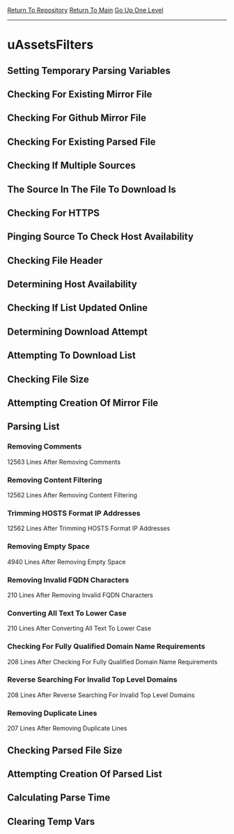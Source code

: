 [Return To Repository](https://github.com/deathbybandaid/piholeparser/)
[Return To Main](https://github.com/deathbybandaid/piholeparser/blob/master/RecentRunLogs/Mainlog.md)
[Go Up One Level](https://github.com/deathbybandaid/piholeparser/blob/master/RecentRunLogs/TopLevelScripts/30-Processing-External-Blacklists.md)
____________________________________
# uAssetsFilters
## Setting Temporary Parsing Variables
## Checking For Existing Mirror File
## Checking For Github Mirror File
## Checking For Existing Parsed File
## Checking If Multiple Sources
## The Source In The File To Download Is
## Checking For HTTPS
## Pinging Source To Check Host Availability
## Checking File Header
## Determining Host Availability
## Checking If List Updated Online
## Determining Download Attempt
## Attempting To Download List
## Checking File Size
## Attempting Creation Of Mirror File
## Parsing List
### Removing Comments
12563 Lines After Removing Comments
### Removing Content Filtering
12562 Lines After Removing Content Filtering
### Trimming HOSTS Format IP Addresses
12562 Lines After Trimming HOSTS Format IP Addresses
### Removing Empty Space
4940 Lines After Removing Empty Space
### Removing Invalid FQDN Characters
210 Lines After Removing Invalid FQDN Characters
### Converting All Text To Lower Case
210 Lines After Converting All Text To Lower Case
### Checking For Fully Qualified Domain Name Requirements
208 Lines After Checking For Fully Qualified Domain Name Requirements
### Reverse Searching For Invalid Top Level Domains
208 Lines After Reverse Searching For Invalid Top Level Domains
### Removing Duplicate Lines
207 Lines After Removing Duplicate Lines
## Checking Parsed File Size
## Attempting Creation Of Parsed List
## Calculating Parse Time
## Clearing Temp Vars
